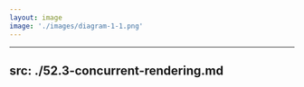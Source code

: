 ```yaml
---
layout: image
image: './images/diagram-1-1.png'
---
```


---
src: ./52.3-concurrent-rendering.md
---
